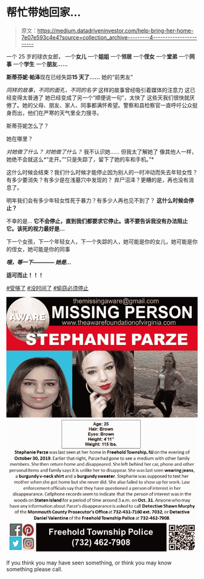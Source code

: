 # 帮忙带她回家…

> 原文：<https://medium.datadriveninvestor.com/help-bring-her-home-7e07e593c4e4?source=collection_archive---------4----------------------->

一个 25 岁的球衣女郎，
一个**女儿**
一个**姐姐**
一个**邻居**
一个**侄女**
一个**堂弟**
一个**同事**
一个**学生**
一个**朋友……**

**斯蒂芬妮·帕泽**现在已经失踪**15 天了……**
她的“前男友”

*同样的故事，不同的面孔，不同的名字*
这样的故事曾经吸引着媒体的注意力
这已经变得太普通了
她已经变成了另一个“顺便说一句”，太快了
这些天我们很快就厌倦了。她的父母、朋友、家人、同事都满怀希望。警察和县检察官一直呼吁公众挺身而出，他们在严寒的天气里全力搜寻。

斯蒂芬妮怎么了？

她在哪里？

*对她做了什么？*
*对她做了什么？*
我不认识她……
但我太了解她了
像其他人一样，她绝不会就这么*“走开。”“只是失踪了，留下了她的车和手机。”*

这什么时候会结束？我们什么时候才能停止因为别人的一时冲动而失去年轻女性？
有多少要消失？有多少是在浅墓穴中发现的？
弃尸沼泽？更糟的是，再也没有消息了。

明年我们会有多少年轻女性死于暴力？有多少人再也见不到了？
**这什么时候会停止？**

不幸的是…
**它不会停止，直到我们都要求它停止。请不要告诉我没有办法阻止它。该死的视力最好是…**

下一个女孩，下一个年轻女人，下一个失踪的人，她可能是你的女儿，她可能是你的侄女，她可能是你的同事

***哦，等一下————
她是…***

**适可而止！！！**

[#受够了](https://www.facebook.com/hashtag/enoughisenough?source=feed_text&epa=HASHTAG)
[#没时间了](https://www.facebook.com/hashtag/notonemore?source=feed_text&epa=HASHTAG)
[#偷窃必须停止](https://www.facebook.com/hashtag/thieviolencemuststop?source=feed_text&epa=HASHTAG)

![](img/3d4464186dc9d317078172dd6968f4fc.png)

If you think you may have seen something, or think you may know something please call.